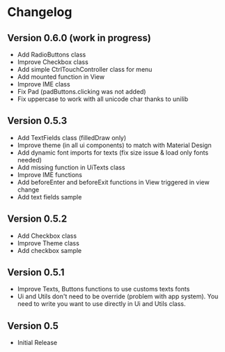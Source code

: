# Changelog

## Version 0.6.0 (work in progress)
* Add RadioButtons class
* Improve Checkbox class
* Add simple CtrlTouchController class for menu
* Add mounted function in View
* Improve IME class
* Fix Pad (padButtons.clicking was not added)
* Fix uppercase to work with all unicode char thanks to unilib

## Version 0.5.3
* Add TextFields class (filledDraw only)
* Improve theme (in all ui components) to match with Material Design
* Add dynamic font imports for texts (fix size issue & load only fonts needed)
* Add missing function in UiTexts class
* Improve IME functions
* Add beforeEnter and beforeExit functions in View triggered in view change
* Add text fields sample

## Version 0.5.2
* Add Checkbox class
* Improve Theme class
* Add checkbox sample

## Version 0.5.1

* Improve Texts, Buttons functions to use customs texts fonts
* Ui and Utils don't need to be override (problem with app system). You need to write you want to use directly in Ui and Utils class.

## Version  0.5

* Initial Release
